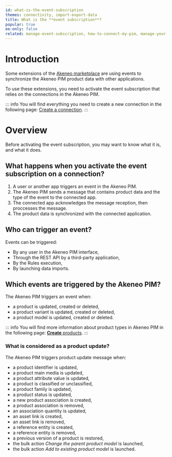 ```yaml
---
id: what-is-the-event-subscription
themes: connectivity, import-export-data
title: What is the **event subscription**?
popular: true
ee-only: false
related: manage-event-subscription, how-to-connect-my-pim, manage-your-connections
---
```


# Introduction

Some extensions of the [Akeneo marketplace](https://marketplace.akeneo.com) are using events to synchronize the Akeneo PIM product data with other applications. 

To use these extensions, you need to activate the event subscription that relies on the connections in the Akeneo PIM. 

::: info
You will find everything you need to create a new connection in the following page: [Create a connection](manage-your-connections.html#create-a-connection). 
:::

# Overview
Before activating the event subscription, you may want to know what it is, and what it does. 

## What happens when you activate the event subscription on a connection?

1. A user or another app triggers an event in the Akeneo PIM. 
2. The Akeneo PIM sends a message that contains product data and the type of the event to the connected app. 
3. The connected app acknowledges the message reception, then proccesses the message.
4. The product data is synchronized with the connected application. 

## Who can trigger an event?

Events can be triggered:
- By any user in the Akeneo PIM interface, 
- Through the REST API by a third-party application,
- By the Rules execution, 
- By launching data imports.

## Which events are triggered by the Akeneo PIM?

The Akeneo PIM triggers an event when:
- a product is updated, created or deleted,
- a product variant is updated, created or deleted,
- a product model is updated, created or deleted.


::: info
You will find more information about product types in Akeneo PIM in the following page: [**Create** products](create-a-product.html).
:::

### What is considered as a product update?

The Akeneo PIM triggers product update message when: 
- a product identifier is updated,
- a product main media is updated,
- a product attribute value is updated,
- a product is classified or unclassified,
- a product family is updated,
- a product status is updated,
- a new product association is created,
- a product association is removed,
- an association quantity is updated,
- an asset link is created,
- an asset link is removed,
- a reference entity is created,
- a reference entity is removed,
- a previous version of a product is restored,
- the bulk action _Change the parent product model_ is launched,
- the bulk action _Add to existing product model_ is launched.


